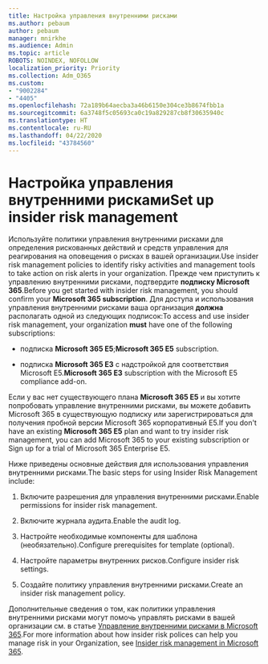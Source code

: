 ```yaml
---
title: Настройка управления внутренними рисками
ms.author: pebaum
author: pebaum
manager: mnirkhe
ms.audience: Admin
ms.topic: article
ROBOTS: NOINDEX, NOFOLLOW
localization_priority: Priority
ms.collection: Adm_O365
ms.custom:
- "9002284"
- "4405"
ms.openlocfilehash: 72a189b64aecba3a46b6150e304ce3b8674fbb1a
ms.sourcegitcommit: 6a3748f5c05693ca0c19a829287cb8f30635940c
ms.translationtype: HT
ms.contentlocale: ru-RU
ms.lasthandoff: 04/22/2020
ms.locfileid: "43784560"
---
```

# <a name="set-up-insider-risk-management"></a><span data-ttu-id="80823-102">Настройка управления внутренними рисками</span><span class="sxs-lookup"><span data-stu-id="80823-102">Set up insider risk management</span></span>

<span data-ttu-id="80823-103">Используйте политики управления внутренними рисками для определения рискованных действий и средств управления для реагирования на оповещения о рисках в вашей организации.</span><span class="sxs-lookup"><span data-stu-id="80823-103">Use insider risk management policies to identify risky activities and management tools to take action on risk alerts in your organization.</span></span> <span data-ttu-id="80823-104">Прежде чем приступить к управлению внутренними рисками, подтвердите **подписку Microsoft 365**.</span><span class="sxs-lookup"><span data-stu-id="80823-104">Before you get started with insider risk management, you should confirm your **Microsoft 365 subscription**.</span></span> <span data-ttu-id="80823-105">Для доступа и использования управления внутренними рисками ваша организация **должна** располагать одной из следующих подписок:</span><span class="sxs-lookup"><span data-stu-id="80823-105">To access and use insider risk management, your organization **must** have one of the following subscriptions:</span></span>

- <span data-ttu-id="80823-106">подписка **Microsoft 365 E5**;</span><span class="sxs-lookup"><span data-stu-id="80823-106">**Microsoft 365 E5** subscription.</span></span>

- <span data-ttu-id="80823-107">подписка **Microsoft 365 E3** с надстройкой для соответствия Microsoft E5.</span><span class="sxs-lookup"><span data-stu-id="80823-107">**Microsoft 365 E3** subscription with the Microsoft E5 compliance add-on.</span></span>

<span data-ttu-id="80823-108">Если у вас нет существующего плана **Microsoft 365 E5** и вы хотите попробовать управление внутренними рисками, вы можете добавить Microsoft 365 в существующую подписку или зарегистрироваться для получения пробной версии Microsoft 365 корпоративный E5.</span><span class="sxs-lookup"><span data-stu-id="80823-108">If you don't have an existing **Microsoft 365 E5** plan and want to try insider risk management, you can add Microsoft 365 to your existing subscription or Sign up for a trial of Microsoft 365 Enterprise E5.</span></span>

<span data-ttu-id="80823-109">Ниже приведены основные действия для использования управления внутренними рисками.</span><span class="sxs-lookup"><span data-stu-id="80823-109">The basic steps for using Insider Risk Management include:</span></span>

1. <span data-ttu-id="80823-110">Включите разрешения для управления внутренними рисками.</span><span class="sxs-lookup"><span data-stu-id="80823-110">Enable permissions for insider risk management.</span></span>

2. <span data-ttu-id="80823-111">Включите журнала аудита.</span><span class="sxs-lookup"><span data-stu-id="80823-111">Enable the audit log.</span></span>

3. <span data-ttu-id="80823-112">Настройте необходимые компоненты для шаблона (необязательно).</span><span class="sxs-lookup"><span data-stu-id="80823-112">Configure prerequisites for template (optional).</span></span>

4. <span data-ttu-id="80823-113">Настройте параметры внутренних рисков.</span><span class="sxs-lookup"><span data-stu-id="80823-113">Configure insider risk settings.</span></span>

5. <span data-ttu-id="80823-114">Создайте политику управления внутренними рисками.</span><span class="sxs-lookup"><span data-stu-id="80823-114">Create an insider risk management policy.</span></span>

<span data-ttu-id="80823-115">Дополнительные сведения о том, как политики управления внутренними рисками могут помочь управлять рисками в вашей организации см. в статье [Управление внутренними рисками в Microsoft 365](https://go.microsoft.com/fwlink/?linkid=2123907).</span><span class="sxs-lookup"><span data-stu-id="80823-115">For more information about how insider risk polices can help you manage risk in your Organization, see [Insider risk management in Microsoft 365](https://go.microsoft.com/fwlink/?linkid=2123907).</span></span>
